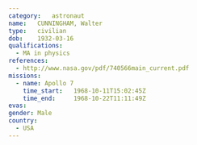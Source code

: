 ```yaml
---
category:	astronaut
name:	CUNNINGHAM, Walter
type:	civilian
dob:	1932-03-16
qualifications:
  - MA in physics
references:
  - http://www.nasa.gov/pdf/740566main_current.pdf
missions:
  - name: Apollo 7
    time_start:   1968-10-11T15:02:45Z
    time_end:     1968-10-22T11:11:49Z
evas:
gender:	Male
country:
  - USA
---
```

